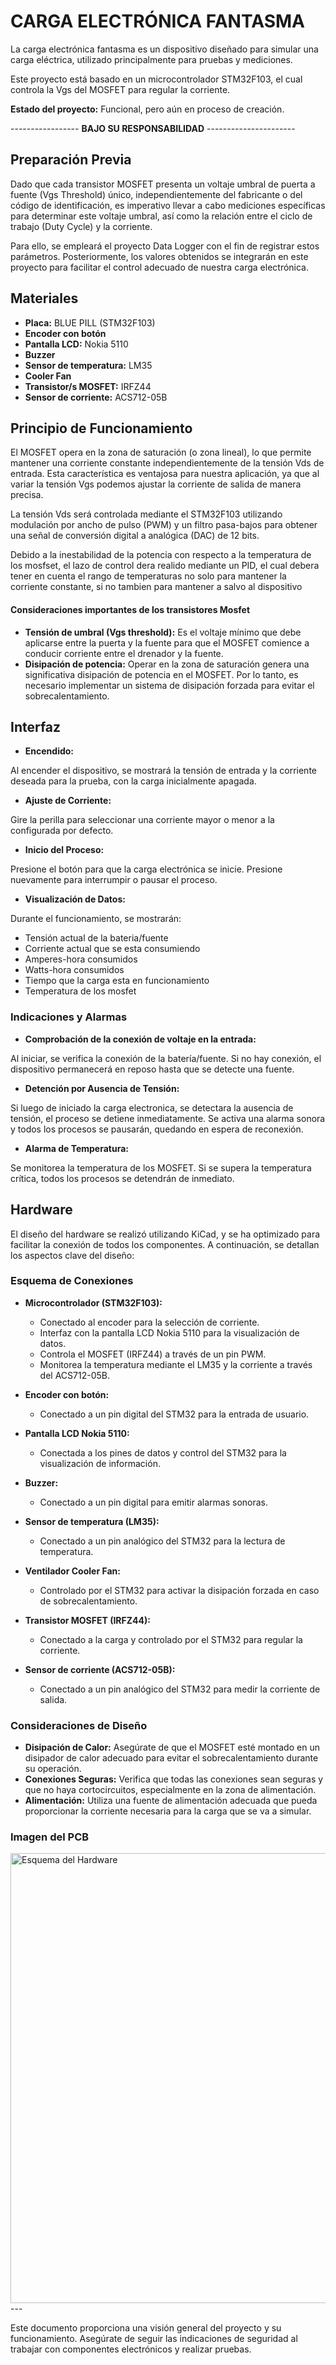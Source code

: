 # CARGA ELECTRÓNICA FANTASMA

La carga electrónica fantasma es un dispositivo diseñado para simular una carga eléctrica, utilizado principalmente para pruebas y mediciones. 

Este proyecto está basado en un microcontrolador STM32F103, el cual controla la Vgs del MOSFET para regular la corriente.

**Estado del proyecto:** Funcional, pero aún en proceso de creación.

----------------- **BAJO SU RESPONSABILIDAD** ----------------------

## Preparación Previa

Dado que cada transistor MOSFET presenta un voltaje umbral de puerta a fuente (Vgs Threshold) único, independientemente del fabricante o del código de identificación, es imperativo llevar a cabo mediciones específicas para determinar este voltaje umbral, así como la relación entre el ciclo de trabajo (Duty Cycle) y la corriente.

Para ello, se empleará el proyecto Data Logger con el fin de registrar estos parámetros. Posteriormente, los valores obtenidos se integrarán en este proyecto para facilitar el control adecuado de nuestra carga electrónica.

## Materiales

- **Placa:** BLUE PILL (STM32F103)
- **Encoder con botón**
- **Pantalla LCD:** Nokia 5110
- **Buzzer**
- **Sensor de temperatura:** LM35
- **Cooler Fan**
- **Transistor/s MOSFET:** IRFZ44
- **Sensor de corriente:** ACS712-05B

## Principio de Funcionamiento

El MOSFET opera en la zona de saturación (o zona lineal), lo que permite mantener una corriente constante independientemente de la tensión Vds de entrada. Esta característica es ventajosa para nuestra aplicación, ya que al variar la tensión Vgs podemos ajustar la corriente de salida de manera precisa.

La tensión Vds será controlada mediante el STM32F103 utilizando modulación por ancho de pulso (PWM) y un filtro pasa-bajos para obtener una señal de conversión digital a analógica (DAC) de 12 bits.

Debido a la inestabilidad de la potencia con respecto a la temperatura de los mosfset, el lazo de control dera realido mediante un PID, el cual debera tener en cuenta el rango de temperaturas no solo para mantener la corriente constante, si no tambien para mantener a salvo al dispositivo

#### Consideraciones importantes de los transistores Mosfet

- **Tensión de umbral (Vgs threshold):** Es el voltaje mínimo que debe aplicarse entre la puerta y la fuente para que el MOSFET comience a conducir corriente entre el drenador y la fuente.
- **Disipación de potencia:** Operar en la zona de saturación genera una significativa disipación de potencia en el MOSFET. Por lo tanto, es necesario implementar un sistema de disipación forzada para evitar el sobrecalentamiento.

## Interfaz

- **Encendido:** 

Al encender el dispositivo, se mostrará la tensión de entrada y la corriente deseada para la prueba, con la carga inicialmente apagada.

- **Ajuste de Corriente:** 

Gire la perilla para seleccionar una corriente mayor o menor a la configurada por defecto.

- **Inicio del Proceso:** 

Presione el botón para que la carga electrónica se inicie. Presione nuevamente para interrumpir o pausar el proceso.

- **Visualización de Datos:**

Durante el funcionamiento, se mostrarán:
  - Tensión actual de la bateria/fuente
  - Corriente actual que se esta consumiendo
  - Amperes-hora consumidos
  - Watts-hora consumidos
  - Tiempo que la carga esta en funcionamiento
  - Temperatura de los mosfet

### Indicaciones y Alarmas

- **Comprobación de la conexión de voltaje en la entrada:** 

Al iniciar, se verifica la conexión de la batería/fuente. Si no hay conexión, el dispositivo permanecerá en reposo hasta que se detecte una fuente.
- **Detención por Ausencia de Tensión:**

Si luego de iniciado la carga electronica, se detectara la ausencia de tensión, el proceso se detiene inmediatamente. Se activa una alarma sonora y todos los procesos se pausarán, quedando en espera de reconexión.
- **Alarma de Temperatura:**

Se monitorea la temperatura de los MOSFET. Si se supera la temperatura crítica, todos los procesos se detendrán de inmediato.

## Hardware

El diseño del hardware se realizó utilizando KiCad, y se ha optimizado para facilitar la conexión de todos los componentes. A continuación, se detallan los aspectos clave del diseño:

### Esquema de Conexiones

- **Microcontrolador (STM32F103):** 
  - Conectado al encoder para la selección de corriente.
  - Interfaz con la pantalla LCD Nokia 5110 para la visualización de datos.
  - Controla el MOSFET (IRFZ44) a través de un pin PWM.
  - Monitorea la temperatura mediante el LM35 y la corriente a través del ACS712-05B.

- **Encoder con botón:**
  - Conectado a un pin digital del STM32 para la entrada de usuario.

- **Pantalla LCD Nokia 5110:**
  - Conectada a los pines de datos y control del STM32 para la visualización de información.

- **Buzzer:**
  - Conectado a un pin digital para emitir alarmas sonoras.

- **Sensor de temperatura (LM35):**
  - Conectado a un pin analógico del STM32 para la lectura de temperatura.

- **Ventilador Cooler Fan:**
  - Controlado por el STM32 para activar la disipación forzada en caso de sobrecalentamiento.

- **Transistor MOSFET (IRFZ44):**
  - Conectado a la carga y controlado por el STM32 para regular la corriente.

- **Sensor de corriente (ACS712-05B):**
  - Conectado a un pin analógico del STM32 para medir la corriente de salida.

### Consideraciones de Diseño

- **Disipación de Calor:** Asegúrate de que el MOSFET esté montado en un disipador de calor adecuado para evitar el sobrecalentamiento durante su operación.
- **Conexiones Seguras:** Verifica que todas las conexiones sean seguras y que no haya cortocircuitos, especialmente en la zona de alimentación.
- **Alimentación:** Utiliza una fuente de alimentación adecuada que pueda proporcionar la corriente necesaria para la carga que se va a simular.

### Imagen del PCB

<img align="center" src="https://i.ibb.co/pQYX3jh/Sin-nombre-resized.png" alt="Esquema del Hardware" width="720">
---

Este documento proporciona una visión general del proyecto y su funcionamiento. Asegúrate de seguir las indicaciones de seguridad al trabajar con componentes electrónicos y realizar pruebas.